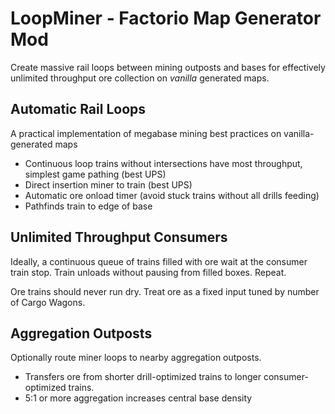 # LoopMiner - Factorio Map Generator Mod

Create massive rail loops between mining outposts and bases
for effectively unlimited throughput ore collection
on _vanilla_ generated maps.

## Automatic Rail Loops

A practical implementation of megabase mining best practices on vanilla-generated maps

* Continuous loop trains without intersections have most throughput, simplest game pathing (best UPS)
* Direct insertion miner to train (best UPS)
* Automatic ore onload timer (avoid stuck trains without all drills feeding)
* Pathfinds train to edge of base

## Unlimited Throughput Consumers

Ideally, a continuous queue of trains filled with ore wait at the consumer train stop.
Train unloads without pausing from filled boxes. 
Repeat.

Ore trains should never run dry. Treat ore as a fixed input tuned by number of Cargo Wagons.

## Aggregation Outposts

Optionally route miner loops to nearby aggregation outposts. 

* Transfers ore from shorter drill-optimized trains to longer consumer-optimized trains.
* 5:1 or more aggregation increases central base density 




